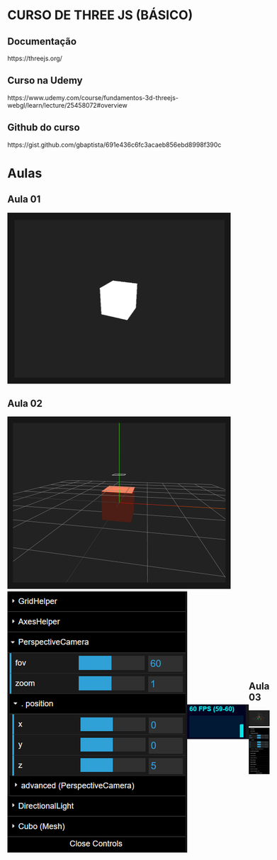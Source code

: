 <h1>CURSO DE THREE JS (BÁSICO)</h1>

<h2>Documentação</h2>
https://threejs.org/

<h2>Curso na Udemy</h2>
https://www.udemy.com/course/fundamentos-3d-threejs-webgl/learn/lecture/25458072#overview

<h2>Github do curso</h2>
https://gist.github.com/gbaptista/691e436c6fc3acaeb856ebd8998f390c

<h1>Aulas</h1>

<h2>Aula 01</h2>
<img src="aula_01_basic\_img\theme.png">

<h2>Aula 02</h2>
<img src="aula_02_x3_debugger\_img\theme.png">
<div style="display: flex; align-items: center;">
  <img src="aula_02_x3_debugger\_img\gui.png">
  <img src="aula_02_x3_debugger\_img\fps.png">
<div>

<h2>Aula 03</h2>
<img src="aula_03_geometry\_img\theme.png">
<img src="aula_03_geometry\_img\gui.png">

